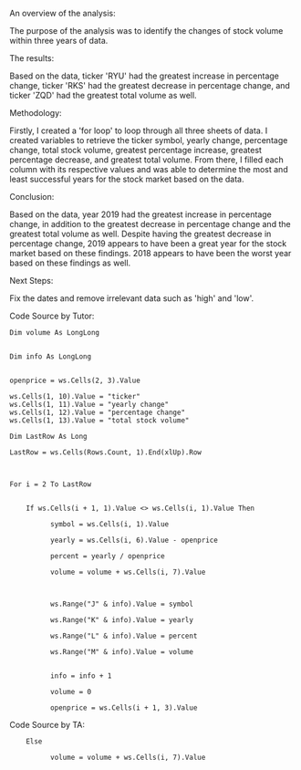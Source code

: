 An overview of the analysis: 

The purpose of the analysis was to identify the changes of stock volume within three years of data.


The results: 

Based on the data, ticker 'RYU' had the greatest increase in percentage change, ticker 'RKS' had the greatest decrease in percentage change, and ticker 'ZQD' had the greatest total volume as well. 


Methodology: 

Firstly, I created a 'for loop' to loop through all three sheets of data. I created variables to retrieve the ticker symbol, yearly change, percentage change, total stock volume, greatest percentage increase, greatest percentage decrease, and greatest total volume. From there, I filled each column with its respective values and was able to determine the most and least successful years for the stock market based on the data.


Conclusion:

Based on the data, year 2019 had the greatest increase in percentage change, in addition to the greatest decrease in percentage change and the greatest total volume as well. Despite having the greatest decrease in  percentage change, 2019 appears to have been a great year for the stock market based on these findings. 2018 appears to have been the worst year based on these findings as well.


Next Steps: 

Fix the dates and remove irrelevant data such as 'high' and 'low'.






Code Source by Tutor:
    
    Dim volume As LongLong
   
    
    Dim info As LongLong
  

    openprice = ws.Cells(2, 3).Value
    
    ws.Cells(1, 10).Value = "ticker"
    ws.Cells(1, 11).Value = "yearly change"
    ws.Cells(1, 12).Value = "percentage change"
    ws.Cells(1, 13).Value = "total stock volume"
    
    Dim LastRow As Long
    
    LastRow = ws.Cells(Rows.Count, 1).End(xlUp).Row
  
    
    
    For i = 2 To LastRow

 
        If ws.Cells(i + 1, 1).Value <> ws.Cells(i, 1).Value Then
     
              symbol = ws.Cells(i, 1).Value
              
              yearly = ws.Cells(i, 6).Value - openprice
              
              percent = yearly / openprice
              
              volume = volume + ws.Cells(i, 7).Value
            
            
            
              ws.Range("J" & info).Value = symbol
              
              ws.Range("K" & info).Value = yearly
              
              ws.Range("L" & info).Value = percent
              
              ws.Range("M" & info).Value = volume
              
              
              info = info + 1
             
              volume = 0
    
              openprice = ws.Cells(i + 1, 3).Value





Code Source by TA:

        Else
          
              volume = volume + ws.Cells(i, 7).Value
